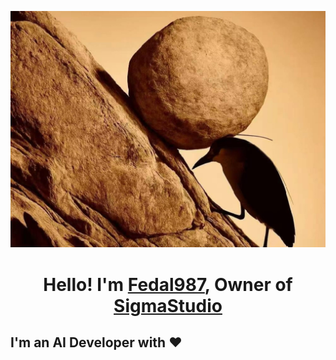 ![Screenshot of a comment on a GitHub issue showing an image, added in the Markdown, of an Octocat smiling and raising a tentacle.](YeLu.jpg)
<h1 align="center">Hello! I'm <a href="https://notcatalin.top">Fedal987</a>, Owner of <a href="https://github.com/SigmaAIStudio">SigmaStudio</a></h1>

<h2>I'm an AI Developer with ❤</h2>


